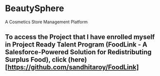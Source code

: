 # BeautySphere
A Cosmetics Store Management Platform

## To access the Project that I have enrolled myself in Project Ready Talent Program (FoodLink - A Salesforce-Powered Solution for Redistributing Surplus Food), click (here)[https://github.com/sandhitaroy/FoodLink]
